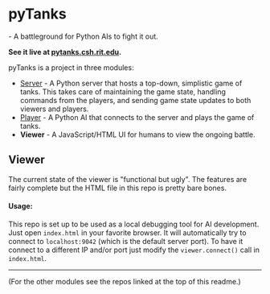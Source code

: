 # pyTanks
 \- A battleground for Python AIs to fight it out.
 
**See it live at [pytanks.csh.rit.edu](http://pytanks.csh.rit.edu).**

pyTanks is a project in three modules:
- [Server](https://github.com/JoelEager/pyTanks.Server) - A Python server that hosts a top-down, 
simplistic game of tanks. This takes care of maintaining the game state, handling commands from 
the players, and sending game state updates to both viewers and players.
- [Player](https://github.com/JoelEager/pyTanks.Player) - A Python AI that connects to the 
server and plays the game of tanks.
- **Viewer** - A JavaScript/HTML UI for humans to view the ongoing battle.

## Viewer
The current state of the viewer is "functional but ugly". The features are fairly complete but 
the HTML file in this repo is pretty bare bones.

#### Usage:
This repo is set up to be used as a local debugging tool for AI development. Just open 
`index.html` in your favorite browser. It will automatically try to connect to `localhost:9042` 
(which is the default server port). To have it connect to a different IP and/or port just modify 
the `viewer.connect()` call in `index.html`.

---
(For the other modules see the repos linked at the top of this readme.)